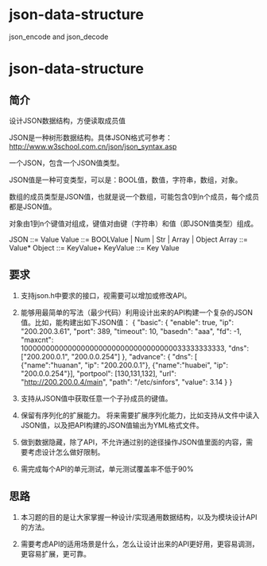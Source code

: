 # json-data-structure
json_encode and json_decode
# json-data-structure

## 简介

设计JSON数据结构，方便读取成员值

JSON是一种树形数据结构。具体JSON格式可参考：http://www.w3school.com.cn/json/json_syntax.asp

一个JSON，包含一个JSON值类型。

JSON值是一种可变类型，可以是：BOOL值，数值，字符串，数组，对象。

数组的成员类型是JSON值，也就是说一个数组，可能包含0到n个成员，每个成员都是JSON值。

对象由1到n个键值对组成，键值对由键（字符串）和值（即JSON值类型）组成。


JSON ::= Value 
Value ::= BOOLValue | Num | Str | Array | Object 
Array ::= Value* 
Object ::= KeyValue+ 
KeyValue ::= Key Value

## 要求

1. 支持json.h中要求的接口，视需要可以增加或修改API。

2. 能够用最简单的写法（最少代码）利用设计出来的API构建一个复杂的JSON值。比如，能构建出如下JSON值：
{
    "basic": {
        "enable": true,
        "ip": "200.200.3.61",
        "port": 389,
        "timeout": 10,
        "basedn": "aaa",
        "fd": -1,
        "maxcnt": 10000000000000000000000000000000000033333333333,
        "dns": ["200.200.0.1", "200.0.0.254"]
    },
    "advance": {
        "dns": [
            {"name":"huanan", "ip": "200.200.0.1"}, 
            {"name":"huabei", "ip": "200.0.0.254"}],
        "portpool": [130,131,132],
		"url": "http://200.200.0.4/main",
        "path": "/etc/sinfors",
        "value": 3.14
    }
}

3. 支持从JSON值中获取任意一个子孙成员的键值。

4. 保留有序列化的扩展能力。
将来需要扩展序列化能力，比如支持从文件中读入JSON值，以及把API构建的JSON值输出为YML格式文件。

5. 做到数据隐藏，除了API，不允许通过别的途径操作JSON值里面的内容，需要考虑设计怎么做好限制。

6. 需完成每个API的单元测试，单元测试覆盖率不低于90%

## 思路

1. 本习题的目的是让大家掌握一种设计/实现通用数据结构，以及为模块设计API的方法。

2. 需要考虑API的适用场景是什么，怎么让设计出来的API更好用，更容易调测，更容易扩展，更可靠。
